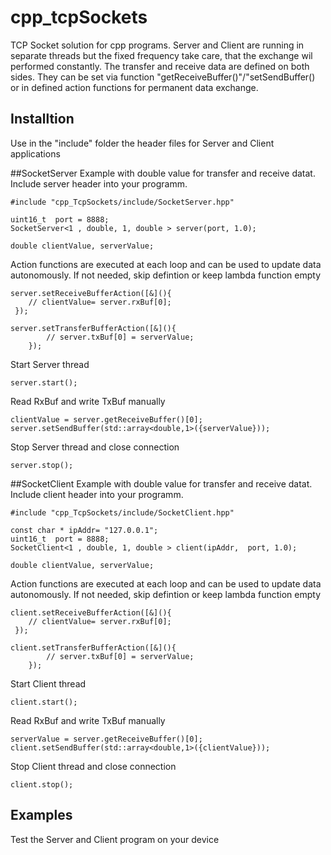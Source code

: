 # cpp_tcpSockets
TCP Socket solution for cpp programs. Server and Client are running in separate threads but the fixed frequency take care, that the exchange wil performed constantly. The transfer and receive data are defined on both sides. They can be set via function "getReceiveBuffer()"/"setSendBuffer() or in defined action functions for permanent data exchange. 

## Installtion
Use in the "include" folder the header files for Server and Client applications

##SocketServer
Example with double value for transfer and receive datat. Include server header into your programm. 
```
#include "cpp_TcpSockets/include/SocketServer.hpp"

uint16_t  port = 8888; 
SocketServer<1 , double, 1, double > server(port, 1.0); 

double clientValue, serverValue; 
```
Action functions are executed at each loop and can be used to update data autonomously. If not needed, skip defintion or keep lambda function empty
```
server.setReceiveBufferAction([&](){ 
	// clientValue= server.rxBuf[0];
 }); 
    
server.setTransferBufferAction([&](){
        // server.txBuf[0] = serverValue; 
    }); 
```
Start Server thread
```
server.start(); 
```
Read RxBuf and write TxBuf manually
```
clientValue = server.getReceiveBuffer()[0];
server.setSendBuffer(std::array<double,1>({serverValue})); 
```
Stop Server thread and close connection 
```
server.stop(); 
```

##SocketClient
Example with double value for transfer and receive datat. Include client header into your programm. 
```
#include "cpp_TcpSockets/include/SocketClient.hpp"

const char * ipAddr= "127.0.0.1";
uint16_t  port = 8888; 
SocketClient<1 , double, 1, double > client(ipAddr,  port, 1.0); 

double clientValue, serverValue; 
```
Action functions are executed at each loop and can be used to update data autonomously. If not needed, skip defintion or keep lambda function empty
```
client.setReceiveBufferAction([&](){ 
	// clientValue= server.rxBuf[0];
 }); 
    
client.setTransferBufferAction([&](){
        // server.txBuf[0] = serverValue; 
    }); 
```
Start Client thread
```
client.start(); 
```
Read RxBuf and write TxBuf manually
```
serverValue = server.getReceiveBuffer()[0];
client.setSendBuffer(std::array<double,1>({clientValue})); 
```
Stop Client thread and close connection 
```
client.stop(); 
```

## Examples 
Test the Server and Client program on your device 


